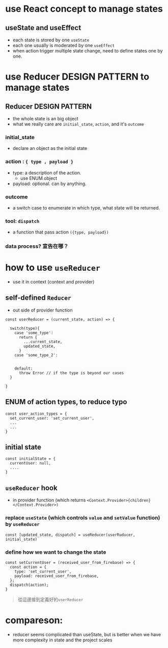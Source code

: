# use React concept to manage states

## useState and useEffect
- each state is stored by one `useState`
- each one usually is moderated by one `useEffect` 
- when action trigger multiple state change, need to define states one by one.

# use Reducer DESIGN PATTERN to manage states

## Reducer DESIGN PATTERN 
- the whole state is an big object
- what we really care are `initial_state`, `action`, and it's `outcome`

### initial_state
- declare an object as the initial state

### action :  `{ type , payload }`
- type: a description of the action.
  - use ENUM object
- payload: optional. can by anything.

### outcome
- a switch case to enumerate in which type, what state will be returned.

### tool: `dispatch`
- a function that pass action `({type, payload})`

### data process? 宣告在哪？

# how to use `useReducer` 
- use it in context (context and provider)

## self-defined `Reducer`
- out side of provider function
```
const userReducer = (current_state, action) => {
  
  switch(type){
    case 'some_type':
      return {
        ...current_state,
        updated_state,
      }
    case 'some_type_2':
  
  
    default:
      throw Error // if the type is beyond our cases
  }

}
```

## ENUM of action types, to reduce typo
```
const user_action_types = {
  set_current_user: 'set_current_user',
  ...
  ...
}
```

## initial state
```
const initialState = {
  currentUser: null,
  ....
}
```

## `useReducer` hook
- in provider function (which returns `<Context.Provider>{children}</Context.Provider>)`

### replace `useState` (which controls `value` and `setValue` function) by `useReducer`
```
const [updated_state, dispatch] = useReducer(userRuducer, initial_state)
```

### define how we want to change the state
```
const setCurrentUser = (received_user_from_firebase) => {
  const action = {
    type: 'set_current_user',
    payload: received_user_from_firebase,
  };
  dispatch(action);
}
```
> 從這邊接到定義好的`userReducer`


# compareson:
- reducer seems complicated than useState, but is better when we have more complexity in state and the project scales








